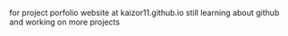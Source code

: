 for project porfolio website at kaizor11.github.io
still learning about github and working on more projects
